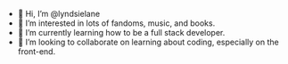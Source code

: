 - 👋 Hi, I’m @lyndsielane
- 👀 I’m interested in lots of fandoms, music, and books. 
- 🌱 I’m currently learning how to be a full stack developer.
- 💞️ I’m looking to collaborate on learning about coding, especially on the front-end.

<!---
lyndsielane/lyndsielane is a ✨ special ✨ repository because its `README.md` (this file) appears on your GitHub profile.
You can click the Preview link to take a look at your changes.
--->
